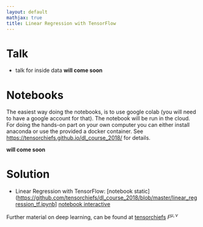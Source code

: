 ```yaml
---
layout: default
mathjax: true
title: Linear Regression with TensorFlow
---
```


# Talk

* talk for inside data **will come soon**

# Notebooks 

The easiest way doing the notebooks, is to use google colab (you will need to have a google account for that). The notebook will be run in the cloud. For doing the hands-on part on your own computer you can either install anaconda or use the provided a docker container. See https://tensorchiefs.github.io/dl_course_2018/ for details.


 
**will come soon**

# Solution

* Linear Regression with TensorFlow: [notebook static](https://github.com/tensorchiefs/dl_course_2018/blob/master/linear_regression_tf.ipynb] [notebook interactive](https://colab.research.google.com/github/tensorchiefs/dlday2018/blob/master/linear_regression_tf.ipynb)

Further material on deep learning, can be found at [tensorchiefs](https://github.com/tensorchiefs/) $F^{\mu,\nu}$
